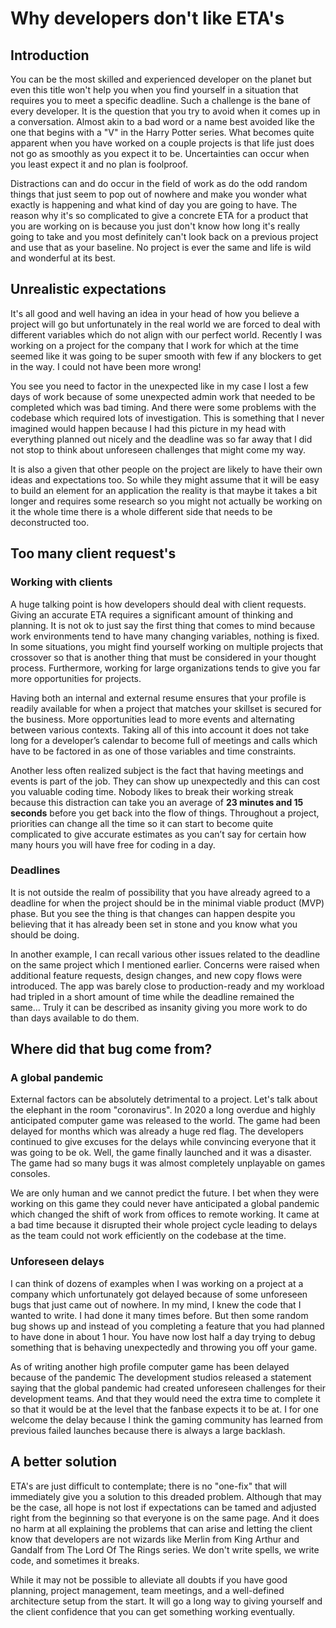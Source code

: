 # Why developers don't like ETA's

## Introduction

You can be the most skilled and experienced developer on the planet but even this title won't help you when you find yourself in a situation that requires you to meet a specific deadline. Such a challenge is the bane of every developer. It is the question that you try to avoid when it comes up in a conversation. Almost akin to a bad word or a name best avoided like the one that begins with a "V" in the Harry Potter series. What becomes quite apparent when you have worked on a couple projects is that life just does not go as smoothly as you expect it to be. Uncertainties can occur when you least expect it and no plan is foolproof.

Distractions can and do occur in the field of work as do the odd random things that just seem to pop out of nowhere and make you wonder what exactly is happening and what kind of day you are going to have. The reason why it's so complicated to give a concrete ETA for a product that you are working on is because you just don't know how long it's really going to take and you most definitely can't look back on a previous project and use that as your baseline. No project is ever the same and life is wild and wonderful at its best.

## Unrealistic expectations

It's all good and well having an idea in your head of how you believe a project will go but unfortunately in the real world we are forced to deal with different variables which do not align with our perfect world. Recently I was working on a project for the company that I work for which at the time seemed like it was going to be super smooth with few if any blockers to get in the way. I could not have been more wrong!

You see you need to factor in the unexpected like in my case I lost a few days of work because of some unexpected admin work that needed to be completed which was bad timing. And there were some problems with the codebase which required lots of investigation. This is something that I never imagined would happen because I had this picture in my head with everything planned out nicely and the deadline was so far away that I did not stop to think about unforeseen challenges that might come my way.

It is also a given that other people on the project are likely to have their own ideas and expectations too. So while they might assume that it will be easy to build an element for an application the reality is that maybe it takes a bit longer and requires some research so you might not actually be working on it the whole time there is a whole different side that needs to be deconstructed too.

## Too many client request's

### Working with clients

A huge talking point is how developers should deal with client requests. Giving an accurate ETA requires a significant amount of thinking and planning. It is not ok to just say the first thing that comes to mind because work environments tend to have many changing variables, nothing is fixed. In some situations, you might find yourself working on multiple projects that crossover so that is another thing that must be considered in your thought process. Furthermore, working for large organizations tends to give you far more opportunities for projects.

Having both an internal and external resume ensures that your profile is readily available for when a project that matches your skillset is secured for the business. More opportunities lead to more events and alternating between various contexts. Taking all of this into account it does not take long for a developer’s calendar to become full of meetings and calls which have to be factored in as one of those variables and time constraints.

Another less often realized subject is the fact that having meetings and events is part of the job. They can show up unexpectedly and this can cost you valuable coding time. Nobody likes to break their working streak because this distraction can take you an average of **23 minutes and 15 seconds** before you get back into the flow of things. Throughout a project, priorities can change all the time so it can start to become quite complicated to give accurate estimates as you can’t say for certain how many hours you will have free for coding in a day.

### Deadlines

It is not outside the realm of possibility that you have already agreed to a deadline for when the project should be in the minimal viable product (MVP) phase. But you see the thing is that changes can happen despite you believing that it has already been set in stone and you know what you should be doing.

In another example, I can recall various other issues related to the deadline on the same project which I mentioned earlier. Concerns were raised when additional feature requests, design changes, and new copy flows were introduced. The app was barely close to production-ready and my workload had tripled in a short amount of time while the deadline remained the same... Truly it can be described as insanity giving you more work to do than days available to do them.

## Where did that bug come from?

### A global pandemic

External factors can be absolutely detrimental to a project. Let's talk about the elephant in the room "coronavirus". In 2020 a long overdue and highly anticipated computer game was released to the world. The game had been delayed for months which was already a huge red flag. The developers continued to give excuses for the delays while convincing everyone that it was going to be ok. Well, the game finally launched and it was a disaster. The game had so many bugs it was almost completely unplayable on games consoles.

We are only human and we cannot predict the future. I bet when they were working on this game they could never have anticipated a global pandemic which changed the shift of work from offices to remote working. It came at a bad time because it disrupted their whole project cycle leading to delays as the team could not work efficiently on the codebase at the time.

### Unforeseen delays

I can think of dozens of examples when I was working on a project at a company which unfortunately got delayed because of some unforeseen bugs that just came out of nowhere. In my mind, I knew the code that I wanted to write. I had done it many times before. But then some random bug shows up and instead of you completing a feature that you had planned to have done in about 1 hour. You have now lost half a day trying to debug something that is behaving unexpectedly and throwing you off your game.

As of writing another high profile computer game has been delayed because of the pandemic The development studios released a statement saying that the global pandemic had created unforeseen challenges for their development teams. And that they would need the extra time to complete it so that it would be at the level that the fanbase expects it to be at. I for one welcome the delay because I think the gaming community has learned from previous failed launches because there is always a large backlash.

## A better solution

ETA's are just difficult to contemplate; there is no "one-fix" that will immediately give you a solution to this dreaded problem. Although that may be the case, all hope is not lost if expectations can be tamed and adjusted right from the beginning so that everyone is on the same page. And it does no harm at all explaining the problems that can arise and letting the client know that developers are not wizards like Merlin from King Arthur and Gandalf from The Lord Of The Rings series. We don't write spells, we write code, and sometimes it breaks.

While it may not be possible to alleviate all doubts if you have good planning, project management, team meetings, and a well-defined architecture setup from the start. It will go a long way to giving yourself and the client confidence that you can get something working eventually.
